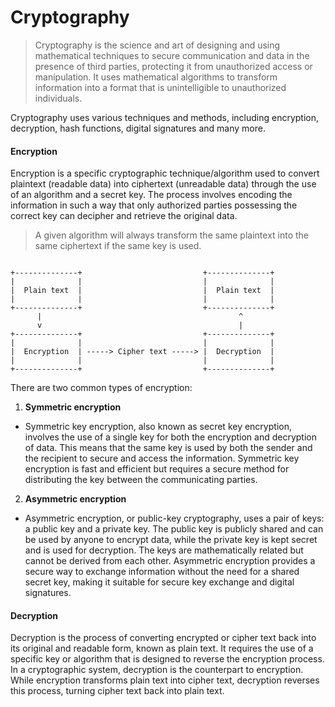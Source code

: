 # Cryptography

> Cryptography is the science and art of designing and using mathematical techniques to secure communication and data in the presence of third parties,
> protecting it from unauthorized access or manipulation.
> It uses mathematical algorithms to transform information into a format that is unintelligible to unauthorized individuals.

Cryptography uses various techniques and methods, including encryption, decryption, hash functions, digital signatures and many more.

#### Encryption

Encryption is a specific cryptographic technique/algorithm used to convert plaintext (readable data) into ciphertext (unreadable data)
through the use of an algorithm and a secret key.
The process involves encoding the information in such a way that only authorized parties possessing the correct key can decipher and retrieve the original data.

> A given algorithm will always transform the same plaintext into the same ciphertext if the same key is used.

<code language="bash">
+--------------+                           +--------------+
|              |                           |              |
|  Plain text  |                           |  Plain text  |
|              |                           |              |
+--------------+                           +--------------+
      |                                            ^
      v                                            |
+--------------+                           +--------------+
|              |                           |              |
|  Encryption  | -----> Cipher text -----> |  Decryption  |
|              |                           |              |
+--------------+                           +--------------+
</code>

There are two common types of encryption:

1. **Symmetric encryption**

- Symmetric key encryption, also known as secret key encryption,
  involves the use of a single key for both the encryption and decryption of data.
  This means that the same key is used by both the sender and the recipient to secure and access the information.
  Symmetric key encryption is fast and efficient but requires a secure method for distributing the key between the communicating parties.

2. **Asymmetric encryption**

- Asymmetric encryption, or public-key cryptography, uses a pair of keys: a public key and a private key.
  The public key is publicly shared and can be used by anyone to encrypt data, while the private key is kept secret and is used for decryption.
  The keys are mathematically related but cannot be derived from each other.
  Asymmetric encryption provides a secure way to exchange information without the need for a shared secret key,
  making it suitable for secure key exchange and digital signatures.

#### Decryption

Decryption is the process of converting encrypted or cipher text back into its original and readable form, known as plain text.
It requires the use of a specific key or algorithm that is designed to reverse the encryption process.
In a cryptographic system, decryption is the counterpart to encryption. While encryption transforms plain text into cipher text,
decryption reverses this process, turning cipher text back into plain text.
